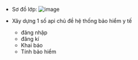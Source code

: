 - Sơ đồ lớp:
  ![image](https://github.com/vantuan2905/BHYT/assets/99082087/7b1deed6-99c5-4001-af5a-e4ec9a35d88e)

- Xây dựng 1 số api chủ đề hệ thống bảo hiểm y tế
  + đăng nhập
  + đăng kí
  + Khai báo
  + Tính bảo hiểm

